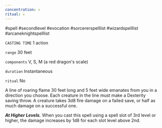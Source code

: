 ```yaml
---
concentration: 𐄂
ritual: 𐄂
---
```

#spell #secondlevel #evocation #sorcererspelllist #wizardspelllist #arcaneknightspelllist

`CASTING TIME`
1 action

`range`
30 feet

`components`
V, S, M (a red dragon's scale)

`duration`
Instantaneous

`ritual`
No

A line of roaring flame 30 feet long and 5 feet wide emanates from you in a direction you choose. Each creature in the line must make a Dexterity saving throw. A creature takes 3d8 fire damage on a failed save, or half as much damage on a successful one.

**_At Higher Levels._** When you cast this spell using a spell slot of 3rd level or higher, the damage increases by 1d8 for each slot level above 2nd.